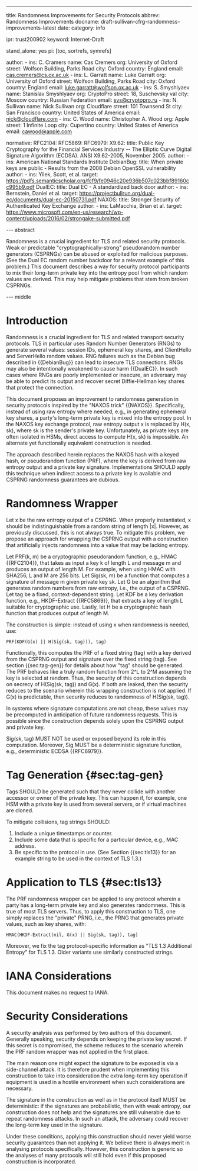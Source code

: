 ---
title: Randomness Improvements for Security Protocols
abbrev: Randomness Improvements 
docname: draft-sullivan-cfrg-randomness-improvements-latest
date:
category: info

ipr: trust200902
keyword: Internet-Draft

stand_alone: yes
pi: [toc, sortrefs, symrefs]

author:
    -
        ins: C. Cramers
        name: Cas Cremers
        org: University of Oxford
        street: Wolfson Building, Parks Road
        city: Oxford
        country: England
        email: cas.cremers@cs.ox.ac.uk
    -
        ins: L. Garratt
        name: Luke Garratt
        org: University of Oxford
        street: Wolfson Building, Parks Road
        city: Oxford
        country: England
        email: luke.garratt@wolfson.ox.ac.uk
    -
        ins: S. Smyshlyaev
        name: Stanislav Smyshlyaev
        org: CryptoPro
        street: 18, Suschevsky val
        city: Moscow
        country: Russian Federation
        email: svs@cryptopro.ru
    -
        ins: N. Sullivan
        name: Nick Sullivan
        org: Cloudflare
        street: 101 Townsend St
        city: San Francisco
        country: United States of America
        email: nick@cloudflare.com
    -
        ins: C. Wood
        name: Christopher A. Wood
        org: Apple
        street: 1 Infinite Loop
        city: Cupertino
        country: United States of America
        email: cawood@apple.com

normative:
    RFC2104:
    RFC5869:
    RFC6979:
    X9.62:
        title: Public Key Cryptography for the Financial Services Industry -- The Elliptic Curve Digital Signature Algorithm (ECDSA). ANSI X9.62-2005, November 2005.
        author:
            -
                ins: American National Standards Institute
    DebianBug:
        title: When private keys are public - Results from the 2008 Debian OpenSSL vulnerability
        author:
            -
                ins: Yilek, Scott, et al.
        target: https://pdfs.semanticscholar.org/fcf9/fe0946c20e936b507c023bbf89160cc995b9.pdf
    DualEC:
        title: Dual EC - A standardized back door
        author:
            -
                ins: Bernstein, Daniel et al.
        target: https://projectbullrun.org/dual-ec/documents/dual-ec-20150731.pdf
    NAXOS:
        title: Stronger Security of Authenticated Key Exchange
        author:
            -
                ins: LaMacchia, Brian et al.
        target: https://www.microsoft.com/en-us/research/wp-content/uploads/2016/02/strongake-submitted.pdf

--- abstract

Randomness is a crucial ingredient for TLS and related security protocols.
Weak or predictable "cryptographically-strong" pseudorandom number generators (CSPRNGs)
can be abused or exploited for malicious purposes. (See the Dual EC random number
backdoor for a relevant example of this problem.) This document describes a way for
security protocol participants to mix their long-term private key into the entropy pool from 
which random values are derived. This may help mitigate problems that stem from broken CSPRNGs.

--- middle

# Introduction

Randomness is a crucial ingredient for TLS and related transport security protocols.
TLS in particular uses Random Number Generators (RNGs) to generate several values: session IDs,
ephemeral key shares, and ClientHello and ServerHello random values. RNG failures
such as the Debian bug described in {{DebianBug}} can lead to insecure TLS connections.
RNGs may also be intentionally weakened to cause harm {{DualEC}}.
In such cases where RNGs are poorly implemented or insecure, an adversary may be
able to predict its output and recover secret Diffie-Hellman key shares that protect
the connection.

This document proposes an improvement to randomness generation in security protocols
inspired by the "NAXOS trick" {{NAXOS}}. Specifically, instead of using raw entropy
where needed, e.g., in generating ephemeral key shares, a party's long-term private key
is mixed into the entropy pool. In the NAXOS key exchange protocol, raw entropy
output x is replaced by H(x, sk), where sk is the sender's private key.
Unfortunately, as private keys are often isolated in HSMs,
direct access to compute H(x, sk) is impossible. An alternate yet functionally
equivalent construction is needed.

The approach described herein replaces the NAXOS hash with a keyed hash, or pseudorandom function (PRF), 
where the key is derived from raw entropy output and a private key signature.
Implementations SHOULD apply this technique when indirect access to a private key
is available and CSPRNG randomness guarantees are dubious.

# Randomness Wrapper

Let x be the raw entropy output of a CSPRNG. When properly instantiated, x should be
indistinguishable from a random string of length |x|. However, as previously discussed,
this is not always true. To mitigate this problem, we propose an approach for wrapping
the CSPRNG output with a construction that artificially injects randomness into
a value that may be lacking entropy.

Let PRF(k, m) be a cryptographic pseudorandom function, e.g., HMAC {{RFC2104}}, that
takes as input a key k of length L and message m and produces an output of length M. 
For example, when using HMAC with SHA256, L and M are 256 bits.
Let Sig(sk, m) be a function that computes a signature of message m given
private key sk. Let G be an algorithm that generates random numbers from raw entropy, i.e., the
output of a CSPRNG. Let tag be a fixed, context-dependent string. Let KDF be a key derivation
function, e.g., HKDF-Extract {{RFC5869}}, that extracts a key of length L
suitable for cryptographic use. Lastly, let H be a cryptographic hash function
that produces output of length M.

The construction is simple: instead of using x when randomness is needed,
use:

~~~
PRF(KDF(G(x) || H(Sig(sk, tag))), tag)
~~~

Functionally, this computes the PRF of a fixed string (tag) with a key derived from
the CSPRNG output and signature over the fixed string (tag). See section {{sec:tag-gen}} for
details about how "tag" should be generated. The PRF behaves like
a truly random function from 2^L to 2^M assuming the key is selected at random.
Thus, the security of this construction depends on secrecy of H(Sig(sk, tag)) and
G(x). If both are leaked, then the security reduces to the scenario wherein this
wrapping construction is not applied. If G(x) is predictable, then security reduces 
to randomness of H(Sig(sk, tag)).

In systems where signature computations are not cheap, these values may be precomputed
in anticipation of future randomness requests. This is possible since the construction
depends solely upon the CSPRNG output and private key. 

Sig(sk, tag) MUST NOT be used or exposed beyond its role in this computation. Moreover,
Sig MUST be a deterministic signature function, e.g., deterministic ECDSA {{RFC6979}}.

# Tag Generation {#sec:tag-gen}

Tags SHOULD be generated such that they never collide with another accessor or owner
of the private key. This can happen if, for example, one HSM with a private key is
used from several servers, or if virtual machines are cloned.

To mitigate collisions, tag strings SHOULD:

1. Include a unique timestamps or counter.
2. Include some data that is specific for a particular device, e.g., MAC
address. 
3. Be specific to the protocol in use. (See Section {{sec:tls13}} for an example
string to be used in the context of TLS 1.3.)

# Application to TLS {#sec:tls13}

The PRF randomness wrapper can be applied to any protocol wherein a party has
a long-term private key and also generates randomness. This is true of most
TLS servers. Thus, to apply this construction to TLS, one simply replaces the
"private" PRNG, i.e., the PRNG that generates private values, such as key shares,
with:

~~~
HMAC(HKDF-Extract(nil, G(x) || Sig(sk, tag)), tag)
~~~

Moreover, we fix the tag protocol-specific information as "TLS 1.3 Additional Entropy" for
TLS 1.3. Older variants use similarly constructed strings.

# IANA Considerations

This document makes no request to IANA.

# Security Considerations

A security analysis was performed by two authors of this document. Generally speaking,
security depends on keeping the private key secret. If this secret is compromised, the
scheme reduces to the scenario wherein the PRF random wrapper was not applied in the first
place.

The main reason one might expect the signature to be exposed is via a side-channel attack.
It is therefore prudent when implementing this construction to take into consideration the
extra long-term key operation if equipment is used in a hostile environment when such
considerations are necessary. 

The signature in the construction as well as in the protocol itself MUST be deterministic:
if the signatures are probabilistic, then with weak entropy, our construction does not
help and the signatures are still vulnerable due to repeat randomness attacks. In such
an attack, the adversary could recover the long-term key used in the signature.

Under these conditions, applying this construction should never yield worse security
guarantees than not applying it. We believe there is always merit in analysing protocols
specifically. However, this construction is generic so the analyses of many protocols will
still hold even if this proposed construction is incorporated. 

